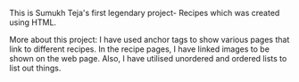 This is Sumukh Teja's first legendary project- Recipes which was created using HTML.

More about this project:
I have used anchor tags to show various pages that link to different recipes.
In the recipe pages, I have linked images to be shown on the web page.
Also, I have utilised unordered and ordered lists to list out things.


